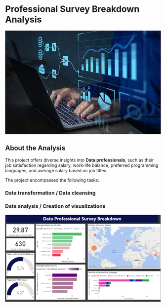 # Professional Survey Breakdown Analysis

![](photo_2024-01-29_06-16-49.jpg)

## About the Analysis
This project offers diverse insights into **Data professionals**, such as their job satisfaction regarding salary, work-life balance, preferred programming languages, and average salary based on job titles.

The project encompassed the following tasks:

### Data transformation / Data cleansing
### Data analysis / Creation of visualizations
![](professinal.png)
